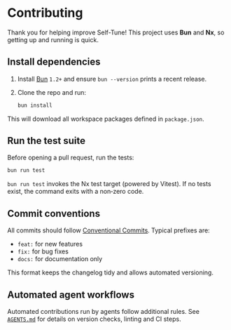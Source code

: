 # Contributing

Thank you for helping improve Self-Tune! This project uses **Bun** and **Nx**, so getting up and running is quick.

## Install dependencies

1. Install [Bun](https://bun.sh) `1.2+` and ensure `bun --version` prints a recent release.
2. Clone the repo and run:

   ```bash
   bun install
   ```

This will download all workspace packages defined in `package.json`.

## Run the test suite

Before opening a pull request, run the tests:

```bash
bun run test
```

`bun run test` invokes the Nx test target (powered by Vitest). If no tests exist, the command exits with a non‑zero code.

## Commit conventions

All commits should follow [Conventional Commits](https://www.conventionalcommits.org/en/v1.0.0/). Typical prefixes are:

- `feat:` for new features
- `fix:` for bug fixes
- `docs:` for documentation only

This format keeps the changelog tidy and allows automated versioning.

## Automated agent workflows

Automated contributions run by agents follow additional rules. See [`AGENTS.md`](./AGENTS.md) for details on version checks, linting and CI steps.
